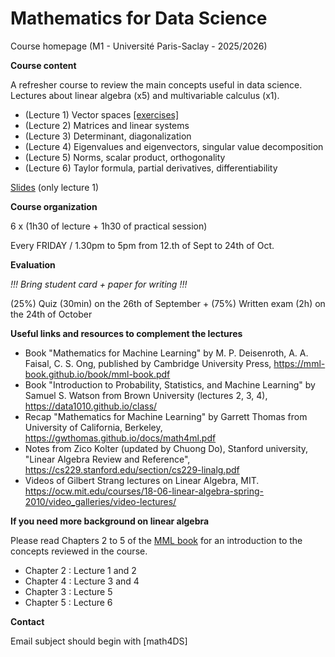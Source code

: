 # Mathematics for Data Science

Course homepage (M1 - Université Paris-Saclay - 2025/2026)

__Course content__

A refresher course to review the main concepts useful in data science.
Lectures about linear algebra (x5) and multivariable calculus (x1).

* (Lecture 1) Vector spaces [[exercises]](./exercise/exercise_1.pdf) 
* (Lecture 2) Matrices and linear systems
* (Lecture 3) Determinant, diagonalization
* (Lecture 4) Eigenvalues and eigenvectors, singular value decomposition
* (Lecture 5) Norms, scalar product, orthogonality
* (Lecture 6) Taylor formula, partial derivatives, differentiability

[Slides](./slides/course1.pdf) (only lecture 1)

__Course organization__

6 x (1h30 of lecture + 1h30 of practical session)

Every FRIDAY / 1.30pm to 5pm from 12.th of Sept to 24th of Oct.

__Evaluation__

_!!! Bring student card + paper for writing !!!_

(25%) Quiz (30min) on the 26th of September + 
(75%) Written exam (2h) on the 24th of October

__Useful links and resources to complement the lectures__
- Book "Mathematics for Machine Learning" by M. P. Deisenroth, A. A. Faisal, C. S. Ong,  published by Cambridge University Press, https://mml-book.github.io/book/mml-book.pdf
- Book "Introduction to Probability, Statistics, and Machine Learning" by Samuel S. Watson from Brown University (lectures 2, 3, 4), https://data1010.github.io/class/ 
- Recap "Mathematics for Machine Learning" by Garrett Thomas from University of California, Berkeley, https://gwthomas.github.io/docs/math4ml.pdf
- Notes from Zico Kolter (updated by Chuong Do), Stanford university, "Linear Algebra Review and Reference", https://cs229.stanford.edu/section/cs229-linalg.pdf
- Videos of Gilbert Strang lectures on Linear Algebra, MIT. https://ocw.mit.edu/courses/18-06-linear-algebra-spring-2010/video_galleries/video-lectures/

__If you need more background on linear algebra__

Please read Chapters 2 to 5 of the [MML book](https://mml-book.github.io/book/mml-book.pdf) for an introduction to the concepts reviewed in the course.
- Chapter 2 : Lecture 1 and 2
- Chapter 4 : Lecture 3 and 4
- Chapter 3 : Lecture 5
- Chapter 5 : Lecture 6

__Contact__

Email subject should begin with \[math4DS\]
